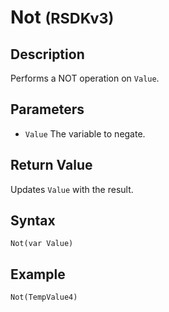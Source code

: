 # Not <small>(RSDKv3)</small>

## Description
Performs a NOT operation on `Value`.

## Parameters
- `Value`
The variable to negate.

## Return Value
Updates `Value` with the result.

## Syntax
```
Not(var Value)
```

## Example
```
Not(TempValue4)
```